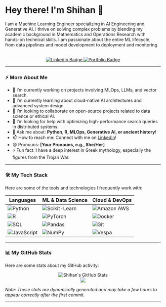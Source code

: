# Hey there! I'm Shihan 👋

I am a Machine Learning Engineer specializing in AI Engineering and Generative AI. I thrive on solving complex problems by blending my academic background in Mathematics and Operations Research with hands-on technical skills. I am passionate about the entire ML lifecycle, from data pipelines and model development to deployment and monitoring.

<br>

<div id="badges" align="center">
  <a href="https://www.linkedin.com/in/your-linkedin-profile/">
    <img src="https://img.shields.io/badge/LinkedIn-blue?style=for-the-badge&logo=linkedin&logoColor=white" alt="LinkedIn Badge"/>
  </a>
  <a href="https://your-portfolio-website.com/">
    <img src="https://img.shields.io/badge/Portfolio-black?style=for-the-badge&logo=website&logoColor=white" alt="Portfolio Badge"/>
  </a>
</div>

---

### ⚡ More About Me

- 🔭 I’m currently working on projects involving MLOps, LLMs, and vector search.
- 🌱 I’m currently learning about cloud-native AI architectures and advanced system design.
- 👯 I’m looking to collaborate on open-source projects related to data science or ethical AI.
- 🤔 I’m looking for help with optimizing high-performance search queries in distributed systems.
- 💬 Ask me about: **Python, R, MLOps, Generative AI, or ancient history!**
- 📫 How to reach me: Connect with me on [LinkedIn](https://www.linkedin.com/in/your-linkedin-profile/)!
- 😄 Pronouns: **[Your Pronouns, e.g., She/Her]**
- ⚡ Fun fact: I have a deep interest in Greek mythology, especially the figures from the Trojan War.

---

### 🛠️ My Tech Stack

Here are some of the tools and technologies I frequently work with:

| **Languages** | **ML & Data Science** | **Cloud & DevOps** |
|---------------|-----------------------|--------------------|
| ![Python](https://img.shields.io/badge/Python-3776AB?style=for-the-badge&logo=python&logoColor=white) | ![Scikit-Learn](https://img.shields.io/badge/scikit--learn-F7931E?style=for-the-badge&logo=scikit-learn&logoColor=white) | ![Amazon AWS](https://img.shields.io/badge/Amazon_AWS-232F3E?style=for-the-badge&logo=amazon-aws&logoColor=white) |
| ![R](https://img.shields.io/badge/R-276DC3?style=for-the-badge&logo=r&logoColor=white) | ![PyTorch](https://img.shields.io/badge/PyTorch-EE4C2C?style=for-the-badge&logo=PyTorch&logoColor=white) | ![Docker](https://img.shields.io/badge/Docker-2496ED?style=for-the-badge&logo=docker&logoColor=white) |
| ![SQL](https://img.shields.io/badge/SQL-4479A1?style=for-the-badge&logo=postgresql&logoColor=white) | ![Pandas](https://img.shields.io/badge/Pandas-150458?style=for-the-badge&logo=pandas&logoColor=white) | ![Git](https://img.shields.io/badge/Git-F05032?style=for-the-badge&logo=git&logoColor=white) |
| ![JavaScript](https://img.shields.io/badge/JavaScript-F7DF1E?style=for-the-badge&logo=javascript&logoColor=black) | ![NumPy](https://img.shields.io/badge/NumPy-013243?style=for-the-badge&logo=numpy&logoColor=white) | ![Vespa](https://img.shields.io/badge/Vespa-D22531?style=for-the-badge&logo=v&logoColor=white) |

---

### 📊 My GitHub Stats

Here are some stats about my GitHub activity:

<p align="center">
  <img src="https://github-readme-stats.vercel.app/api?username=she2025&show_icons=true&theme=tokyonight&rank_icon=github" alt="Shihan's GitHub Stats">
  <br>
  <img src="https://github-readme-stats.vercel.app/api/top-langs/?username=she2025&layout=compact&theme=tokyonight">
</p>

*Note: These stats are dynamically generated and may take a few hours to appear correctly after the first commit.*

---
